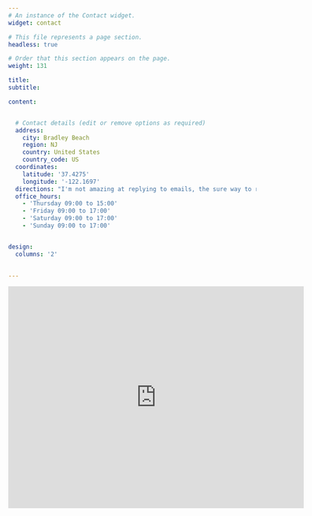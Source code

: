 ```yaml
---
# An instance of the Contact widget.
widget: contact

# This file represents a page section.
headless: true

# Order that this section appears on the page.
weight: 131

title: 
subtitle:

content:


  # Contact details (edit or remove options as required)
  address:
    city: Bradley Beach
    region: NJ
    country: United States
    country_code: US
  coordinates:
    latitude: '37.4275'
    longitude: '-122.1697'
  directions: "I'm not amazing at replying to emails, the sure way to reach me is to come to [Cameo Love Market](https://goo.gl/maps/vKHEHPJmjX1Xqb9u9) in Asbury Park, NJ and order a latte during the following hours:"
  office_hours:
    - 'Thursday 09:00 to 15:00'
    - 'Friday 09:00 to 17:00'
    - 'Saturday 09:00 to 17:00'
    - 'Sunday 09:00 to 17:00'


design:
  columns: '2'
  

---
```

<center>
  <iframe src="https://www.google.com/maps/embed?pb=!1m18!1m12!1m3!1d6094.642150352543!2d-74.02122481390622!3d40.201920298347!2m3!1f0!2f0!3f0!3m2!1i1024!2i768!4f13.1!3m3!1m2!1s0x89c22f89d59842b9%3A0xe2709a9e4e5c7e41!2sBradley%20Beach%2C%20NJ!5e0!3m2!1sen!2sus!4v1669841056090!5m2!1sen!2sus" width="600" height="450" style="border:0;" allowfullscreen="" loading="lazy" referrerpolicy="no-referrer-when-downgrade"></iframe>
</center>